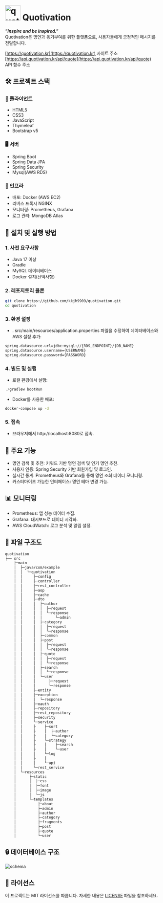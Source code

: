 # <img width="50" alt="quotivation_logo (1)" src="https://github.com/user-attachments/assets/d6327e1e-b277-4313-9152-16fad4be916d"> Quotivation

***"Inspire and be inspired."***   
Quotivation은 명언과 동기부여를 위한 플랫폼으로, 사용자들에게 긍정적인 메시지를 전달합니다.

[https://quotivation.kr](https://quotivation.kr) 사이트 주소  
[https://api.quotivation.kr/api/quote](https://api.quotivation.kr/api/quote) API 함수 주소

## 🛠️ 프로젝트 스택
### 👤 클라이언트
- HTML5
- CSS3
- JavaScript
- Thymeleaf
- Bootstrap v5

### 🖥️ 서버
- Spring Boot
- Spring Data JPA
- Spring Security
- Mysql(AWS RDS)

### 🔧 인프라
- 배포: Docker (AWS EC2)
- 리버스 프록시 NGINX
- 모니터링: Prometheus, Grafana
- 로그 관리: MongoDB Atlas

## 🚀 설치 및 실행 방법


### 1. 사전 요구사항
* Java 17 이상
* Gradle
* MySQL 데이터베이스
* Docker 설치(선택사항)

### 2. 레포지토리 클론   
```bash
git clone https://github.com/kkjh9909/quotivation.git
cd quotivation
```
   
### 3. 환경 설정
* . src/main/resources/application.properties 파일을 수정하여 데이터베이스와 AWS 설정 추가:
```bash
spring.datasource.url=jdbc:mysql://{RDS_ENDPOINT}/{DB_NAME}
spring.datasource.username={USERNAME}
spring.datasource.password={PASSWORD} 
```

### 4. 빌드 및 실행
* 로컬 환경에서 실행:
```java
./gradlew bootRun
```

* Docker를 사용한 배포:
```bash
docker-compose up -d 
```

### 5. 접속
* 브라우저에서 http://localhost:8080로 접속.

## 🌟 주요 기능
* 명언 검색 및 추천: 키워드 기반 명언 검색 및 인기 명언 추천.
* 사용자 인증: Spring Security 기반 회원가입 및 로그인.
* 실시간 통계: Prometheus와 Grafana를 통해 명언 조회 데이터 모니터링.
* 커스터마이즈 가능한 인터페이스: 명언 테마 변경 가능.

## 📊 모니터링
* Prometheus: 앱 성능 데이터 수집.
* Grafana: 대시보드로 데이터 시각화.
* AWS CloudWatch: 로그 분석 및 알림 설정.

## 📂 파일 구조도
```bash
quotivation
├── src
    ├─main
    │  ├─java/com/example
    │  │  └─quotivation
    │  │     ├─config
    │  │     ├─controller
    │  │     ├─rest_controller
    │  │     ├─aop
    │  │     ├─cache
    │  │     ├─dto
    │  │     │  ├─author
    │  │     │  │  ├─request
    │  │     │  │  └─response
    │  │     │  │      └─admin
    │  │     │  ├─category
    │  │     │  │  ├─request
    │  │     │  │  └─response
    │  │     │  ├─common
    │  │     │  ├─post
    │  │     │  │  ├─request
    │  │     │  │  └─response
    │  │     │  ├─quote
    │  │     │  │  ├─request
    │  │     │  │  └─response
    │  │     │  ├─search
    │  │     │  │  └─response
    │  │     │  └─user
    │  │     │      ├─request
    │  │     │      └─response
    │  │     ├─entity
    │  │     ├─exception
    │  │     │  └─response
    │  │     ├─oauth
    │  │     ├─repository
    │  │     ├─rest_repository
    │  │     ├─security
    │  │     └─service
    │  │     ├    ├─sort
    │  │     ├    │  ├─author
    │  │     ├    │  └─category
    │  │     ├    └─strategy
    │  │     ├    │    ├─search
    │  │     ├    │    └─user
    │  │     │    └─log
    │  │     ├    │
    │  │     │    └─api
    │  │     └─rest_service
    │  └─resources
    │      ├─static
    │      │  ├─css
    │      │  ├─font
    │      │  ├─image
    │      │  └─js
    │      └─templates
    │          ├─about
    │          ├─admin
    │          ├─author
    │          ├─category
    │          ├─fragments
    │          ├─post
    │          ├─quote
    │          └─user
```

## 🔒 데이터베이스 구조
![schema](https://github.com/user-attachments/assets/a9bbb250-fc8a-41aa-84a5-ebcebdc82037)

## 📄 라이선스
이 프로젝트는 MIT 라이선스를 따릅니다. 자세한 내용은 [LICENSE](https://github.com/kkjh9909/quotivation/blob/master/LICENSE) 파일을 참조하세요.
